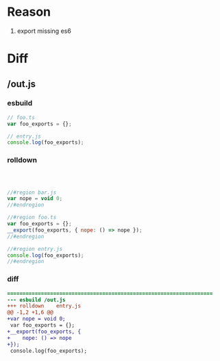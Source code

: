 # Reason
1. export missing es6
# Diff
## /out.js
### esbuild
```js
// foo.ts
var foo_exports = {};

// entry.js
console.log(foo_exports);
```
### rolldown
```js



//#region bar.js
var nope = void 0;
//#endregion

//#region foo.ts
var foo_exports = {};
__export(foo_exports, { nope: () => nope });
//#endregion

//#region entry.js
console.log(foo_exports);
//#endregion

```
### diff
```diff
===================================================================
--- esbuild	/out.js
+++ rolldown	entry.js
@@ -1,2 +1,6 @@
+var nope = void 0;
 var foo_exports = {};
+__export(foo_exports, {
+    nope: () => nope
+});
 console.log(foo_exports);

```